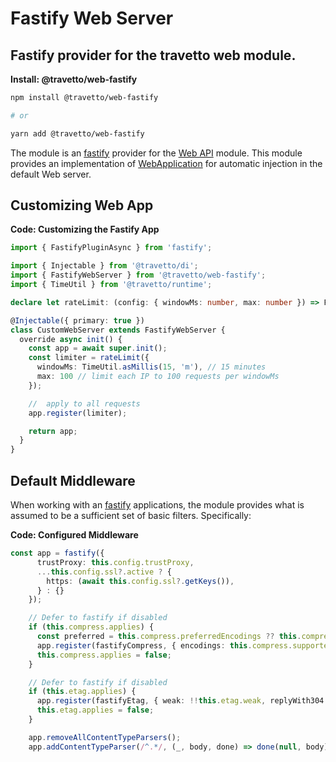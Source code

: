 <!-- This file was generated by @travetto/doc and should not be modified directly -->
<!-- Please modify https://github.com/travetto/travetto/tree/main/module/web-fastify/DOC.tsx and execute "npx trv doc" to rebuild -->
# Fastify Web Server

## Fastify provider for the travetto web module.

**Install: @travetto/web-fastify**
```bash
npm install @travetto/web-fastify

# or

yarn add @travetto/web-fastify
```

The module is an [fastify](https://www.fastify.io/) provider for the [Web API](https://github.com/travetto/travetto/tree/main/module/web#readme "Declarative api for Web Applications with support for the dependency injection.") module.  This module provides an implementation of [WebApplication](https://github.com/travetto/travetto/tree/main/module/web/src/application/app.ts#L17) for automatic injection in the default Web server.

## Customizing Web App

**Code: Customizing the Fastify App**
```typescript
import { FastifyPluginAsync } from 'fastify';

import { Injectable } from '@travetto/di';
import { FastifyWebServer } from '@travetto/web-fastify';
import { TimeUtil } from '@travetto/runtime';

declare let rateLimit: (config: { windowMs: number, max: number }) => FastifyPluginAsync;

@Injectable({ primary: true })
class CustomWebServer extends FastifyWebServer {
  override async init() {
    const app = await super.init();
    const limiter = rateLimit({
      windowMs: TimeUtil.asMillis(15, 'm'), // 15 minutes
      max: 100 // limit each IP to 100 requests per windowMs
    });

    //  apply to all requests
    app.register(limiter);

    return app;
  }
}
```

## Default Middleware
When working with an [fastify](https://www.fastify.io/) applications, the module provides what is assumed to be a sufficient set of basic filters. Specifically:

**Code: Configured Middleware**
```typescript
const app = fastify({
      trustProxy: this.config.trustProxy,
      ...this.config.ssl?.active ? {
        https: (await this.config.ssl?.getKeys()),
      } : {}
    });

    // Defer to fastify if disabled
    if (this.compress.applies) {
      const preferred = this.compress.preferredEncodings ?? this.compress.supportedEncodings.filter(x => x !== 'deflate');
      app.register(fastifyCompress, { encodings: this.compress.supportedEncodings, requestEncodings: preferred });
      this.compress.applies = false;
    }

    // Defer to fastify if disabled
    if (this.etag.applies) {
      app.register(fastifyEtag, { weak: !!this.etag.weak, replyWith304: true });
      this.etag.applies = false;
    }

    app.removeAllContentTypeParsers();
    app.addContentTypeParser(/^.*/, (_, body, done) => done(null, body));
```
